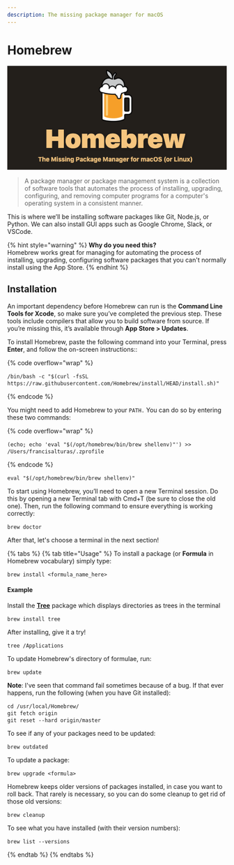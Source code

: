 ```yaml
---
description: The missing package manager for macOS
---
```


# Homebrew

![Updating GUI apps and packages has never been this easy](<../../.gitbook/assets/image (1) (1).png>)

> A package manager or package management system is a collection of software tools that automates the process of installing, upgrading, configuring, and removing computer programs for a computer's operating system in a consistent manner.

This is where we’ll be installing software packages like Git, Node.js, or Python. We can also install GUI apps such as Google Chrome, Slack, or VSCode.

{% hint style="warning" %}
**Why do you need this?**\
Homebrew works great for managing for automating the process of installing, upgrading, configuring software packages that you can't normally install using the App Store.&#x20;
{% endhint %}

## Installation

An important dependency before Homebrew can run is the **Command Line Tools for Xcode**, so make sure you’ve completed the previous step. These tools include compilers that allow you to build software from source. If you’re missing this, it’s available through **App Store > Updates**.

To install Homebrew, paste the following command into your Terminal, press **Enter**, and follow the on-screen instructions::

{% code overflow="wrap" %}
```
/bin/bash -c "$(curl -fsSL https://raw.githubusercontent.com/Homebrew/install/HEAD/install.sh)"
```
{% endcode %}

You might need to add Homebrew to your `PATH.` You can do so by entering these two commands:

{% code overflow="wrap" %}
```
(echo; echo 'eval "$(/opt/homebrew/bin/brew shellenv)"') >> /Users/francisalturas/.zprofile
```
{% endcode %}

```
eval "$(/opt/homebrew/bin/brew shellenv)"
```

To start using Homebrew, you’ll need to open a new Terminal session. Do this by opening a new Terminal tab with Cmd+T (be sure to close the old one). Then, run the following command to ensure everything is working correctly:

```
brew doctor
```

After that, let's choose a terminal in the next section!

{% tabs %}
{% tab title="Usage" %}
To install a package (or **Formula** in Homebrew vocabulary) simply type:

```
brew install <formula_name_here>
```

#### Example

Install the [**Tree**](https://formulae.brew.sh/formula/tree) package which displays directories as trees in the terminal

```
brew install tree
```

After installing, give it a try!

```
tree /Applications
```

To update Homebrew's directory of formulae, run:

```
brew update
```

**Note**: I've seen that command fail sometimes because of a bug. If that ever happens, run the following (when you have Git installed):

```
cd /usr/local/Homebrew/
git fetch origin
git reset --hard origin/master
```

To see if any of your packages need to be updated:

```
brew outdated
```

To update a package:

```
brew upgrade <formula>
```

Homebrew keeps older versions of packages installed, in case you want to roll back. That rarely is necessary, so you can do some cleanup to get rid of those old versions:

```
brew cleanup
```

To see what you have installed (with their version numbers):

```
brew list --versions
```
{% endtab %}
{% endtabs %}

